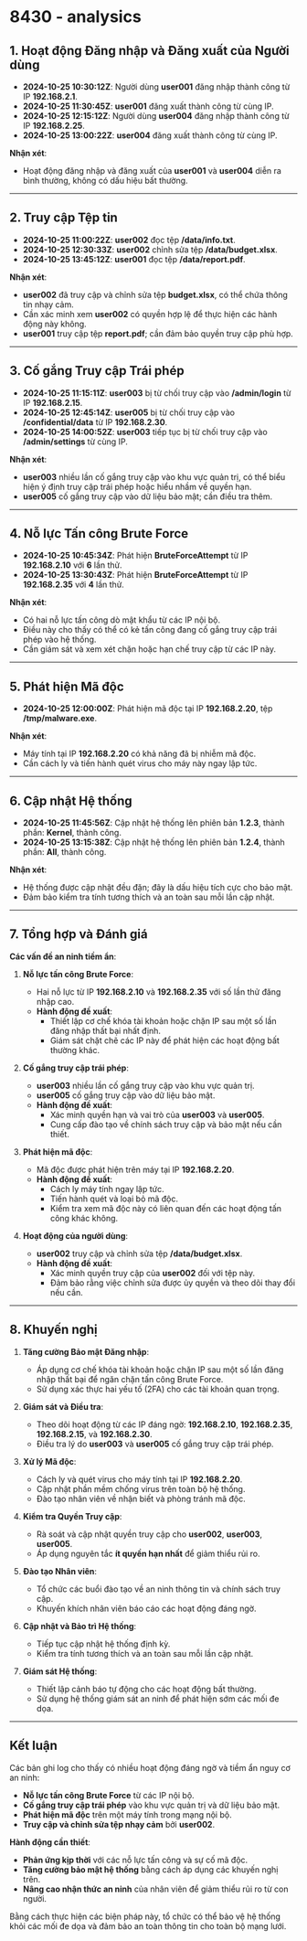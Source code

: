 # 8430 - analysics

## **1. Hoạt động Đăng nhập và Đăng xuất của Người dùng**

- **2024-10-25 10:30:12Z**: Người dùng **user001** đăng nhập thành công từ IP **192.168.2.1**.
- **2024-10-25 11:30:45Z**: **user001** đăng xuất thành công từ cùng IP.
- **2024-10-25 12:15:12Z**: Người dùng **user004** đăng nhập thành công từ IP **192.168.2.25**.
- **2024-10-25 13:00:22Z**: **user004** đăng xuất thành công từ cùng IP.

**Nhận xét**:

- Hoạt động đăng nhập và đăng xuất của **user001** và **user004** diễn ra bình thường, không có dấu hiệu bất thường.

---

## **2. Truy cập Tệp tin**

- **2024-10-25 11:00:22Z**: **user002** đọc tệp **/data/info.txt**.
- **2024-10-25 12:30:33Z**: **user002** chỉnh sửa tệp **/data/budget.xlsx**.
- **2024-10-25 13:45:12Z**: **user001** đọc tệp **/data/report.pdf**.

**Nhận xét**:

- **user002** đã truy cập và chỉnh sửa tệp **budget.xlsx**, có thể chứa thông tin nhạy cảm.
- Cần xác minh xem **user002** có quyền hợp lệ để thực hiện các hành động này không.
- **user001** truy cập tệp **report.pdf**; cần đảm bảo quyền truy cập phù hợp.

---

## **3. Cố gắng Truy cập Trái phép**

- **2024-10-25 11:15:11Z**: **user003** bị từ chối truy cập vào **/admin/login** từ IP **192.168.2.15**.
- **2024-10-25 12:45:14Z**: **user005** bị từ chối truy cập vào **/confidential/data** từ IP **192.168.2.30**.
- **2024-10-25 14:00:52Z**: **user003** tiếp tục bị từ chối truy cập vào **/admin/settings** từ cùng IP.

**Nhận xét**:

- **user003** nhiều lần cố gắng truy cập vào khu vực quản trị, có thể biểu hiện ý định truy cập trái phép hoặc hiểu nhầm về quyền hạn.
- **user005** cố gắng truy cập vào dữ liệu bảo mật; cần điều tra thêm.

---

## **4. Nỗ lực Tấn công Brute Force**

- **2024-10-25 10:45:34Z**: Phát hiện **BruteForceAttempt** từ IP **192.168.2.10** với **6** lần thử.
- **2024-10-25 13:30:43Z**: Phát hiện **BruteForceAttempt** từ IP **192.168.2.35** với **4** lần thử.

**Nhận xét**:

- Có hai nỗ lực tấn công dò mật khẩu từ các IP nội bộ.
- Điều này cho thấy có thể có kẻ tấn công đang cố gắng truy cập trái phép vào hệ thống.
- Cần giám sát và xem xét chặn hoặc hạn chế truy cập từ các IP này.

---

## **5. Phát hiện Mã độc**

- **2024-10-25 12:00:00Z**: Phát hiện mã độc tại IP **192.168.2.20**, tệp **/tmp/malware.exe**.

**Nhận xét**:

- Máy tính tại IP **192.168.2.20** có khả năng đã bị nhiễm mã độc.
- Cần cách ly và tiến hành quét virus cho máy này ngay lập tức.

---

## **6. Cập nhật Hệ thống**

- **2024-10-25 11:45:56Z**: Cập nhật hệ thống lên phiên bản **1.2.3**, thành phần: **Kernel**, thành công.
- **2024-10-25 13:15:38Z**: Cập nhật hệ thống lên phiên bản **1.2.4**, thành phần: **All**, thành công.

**Nhận xét**:

- Hệ thống được cập nhật đều đặn; đây là dấu hiệu tích cực cho bảo mật.
- Đảm bảo kiểm tra tính tương thích và an toàn sau mỗi lần cập nhật.

---

## **7. Tổng hợp và Đánh giá**

**Các vấn đề an ninh tiềm ẩn**:

1. **Nỗ lực tấn công Brute Force**:

   - Hai nỗ lực từ IP **192.168.2.10** và **192.168.2.35** với số lần thử đăng nhập cao.
   - **Hành động đề xuất**:
     - Thiết lập cơ chế khóa tài khoản hoặc chặn IP sau một số lần đăng nhập thất bại nhất định.
     - Giám sát chặt chẽ các IP này để phát hiện các hoạt động bất thường khác.

2. **Cố gắng truy cập trái phép**:

   - **user003** nhiều lần cố gắng truy cập vào khu vực quản trị.
   - **user005** cố gắng truy cập vào dữ liệu bảo mật.
   - **Hành động đề xuất**:
     - Xác minh quyền hạn và vai trò của **user003** và **user005**.
     - Cung cấp đào tạo về chính sách truy cập và bảo mật nếu cần thiết.

3. **Phát hiện mã độc**:

   - Mã độc được phát hiện trên máy tại IP **192.168.2.20**.
   - **Hành động đề xuất**:
     - Cách ly máy tính ngay lập tức.
     - Tiến hành quét và loại bỏ mã độc.
     - Kiểm tra xem mã độc này có liên quan đến các hoạt động tấn công khác không.

4. **Hoạt động của người dùng**:

   - **user002** truy cập và chỉnh sửa tệp **/data/budget.xlsx**.
   - **Hành động đề xuất**:
     - Xác minh quyền truy cập của **user002** đối với tệp này.
     - Đảm bảo rằng việc chỉnh sửa được ủy quyền và theo dõi thay đổi nếu cần.

---

## **8. Khuyến nghị**

1. **Tăng cường Bảo mật Đăng nhập**:

   - Áp dụng cơ chế khóa tài khoản hoặc chặn IP sau một số lần đăng nhập thất bại để ngăn chặn tấn công Brute Force.
   - Sử dụng xác thực hai yếu tố (2FA) cho các tài khoản quan trọng.

2. **Giám sát và Điều tra**:

   - Theo dõi hoạt động từ các IP đáng ngờ: **192.168.2.10**, **192.168.2.35**, **192.168.2.15**, và **192.168.2.30**.
   - Điều tra lý do **user003** và **user005** cố gắng truy cập trái phép.

3. **Xử lý Mã độc**:

   - Cách ly và quét virus cho máy tính tại IP **192.168.2.20**.
   - Cập nhật phần mềm chống virus trên toàn bộ hệ thống.
   - Đào tạo nhân viên về nhận biết và phòng tránh mã độc.

4. **Kiểm tra Quyền Truy cập**:

   - Rà soát và cập nhật quyền truy cập cho **user002**, **user003**, **user005**.
   - Áp dụng nguyên tắc **ít quyền hạn nhất** để giảm thiểu rủi ro.

5. **Đào tạo Nhân viên**:

   - Tổ chức các buổi đào tạo về an ninh thông tin và chính sách truy cập.
   - Khuyến khích nhân viên báo cáo các hoạt động đáng ngờ.

6. **Cập nhật và Bảo trì Hệ thống**:

   - Tiếp tục cập nhật hệ thống định kỳ.
   - Kiểm tra tính tương thích và an toàn sau mỗi lần cập nhật.

7. **Giám sát Hệ thống**:

   - Thiết lập cảnh báo tự động cho các hoạt động bất thường.
   - Sử dụng hệ thống giám sát an ninh để phát hiện sớm các mối đe dọa.

---

## **Kết luận**

Các bản ghi log cho thấy có nhiều hoạt động đáng ngờ và tiềm ẩn nguy cơ an ninh:

- **Nỗ lực tấn công Brute Force** từ các IP nội bộ.
- **Cố gắng truy cập trái phép** vào khu vực quản trị và dữ liệu bảo mật.
- **Phát hiện mã độc** trên một máy tính trong mạng nội bộ.
- **Truy cập và chỉnh sửa tệp nhạy cảm** bởi **user002**.

**Hành động cần thiết**:

- **Phản ứng kịp thời** với các nỗ lực tấn công và sự cố mã độc.
- **Tăng cường bảo mật hệ thống** bằng cách áp dụng các khuyến nghị trên.
- **Nâng cao nhận thức an ninh** của nhân viên để giảm thiểu rủi ro từ con người.

Bằng cách thực hiện các biện pháp này, tổ chức có thể bảo vệ hệ thống khỏi các mối đe dọa và đảm bảo an toàn thông tin cho toàn bộ mạng lưới.
